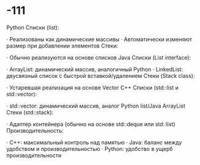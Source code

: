 # -111
Python
Списки (list):

· Реализованы как динамические массивы
· Автоматически изменяют размер при добавлении элементов
Стеки:

· Обычно реализуются на основе списков
Java
Списки (List interface):

· ArrayList: динамический массив, аналогичный Python
· LinkedList: двусвязный список с быстрой вставкой/удалением
Стеки (Stack class):

· Устаревшая реализация на основе Vector
C++
Списки (std::list и std::vector):

· std::vector: динамический массив, аналог Python list/Java ArrayList
Стеки (std::stack):

· Адаптер контейнера (обычно на основе std::deque или std::list)
Производительность:

· C++: максимальный контроль над памятью
· Java: баланс между удобством и производительностью
· Python: удобство в ущерб производительности
